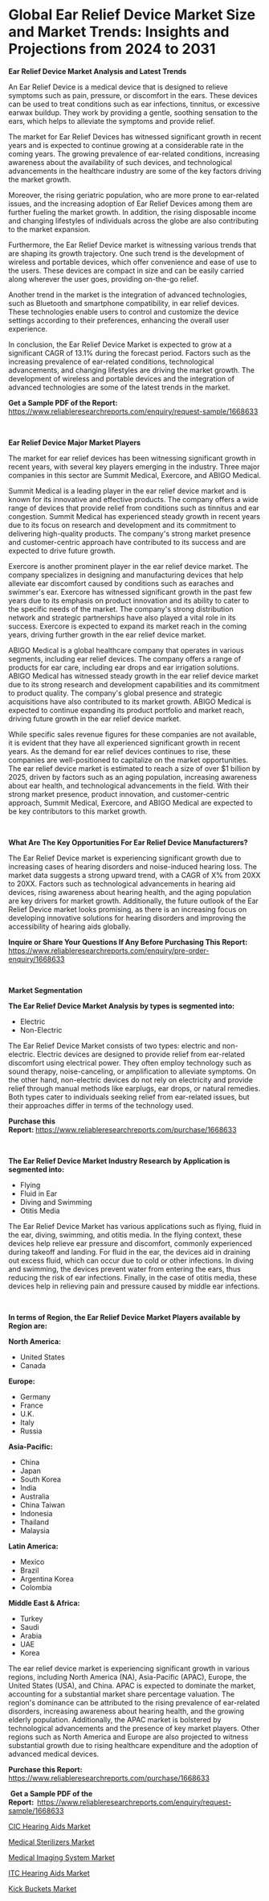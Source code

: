 <p><h1>Global Ear Relief Device Market Size and Market Trends: Insights and Projections from 2024 to 2031</h1></p><p><strong>Ear Relief Device Market Analysis and Latest Trends</strong></p>
<p><p>An Ear Relief Device is a medical device that is designed to relieve symptoms such as pain, pressure, or discomfort in the ears. These devices can be used to treat conditions such as ear infections, tinnitus, or excessive earwax buildup. They work by providing a gentle, soothing sensation to the ears, which helps to alleviate the symptoms and provide relief.</p><p>The market for Ear Relief Devices has witnessed significant growth in recent years and is expected to continue growing at a considerable rate in the coming years. The growing prevalence of ear-related conditions, increasing awareness about the availability of such devices, and technological advancements in the healthcare industry are some of the key factors driving the market growth.</p><p>Moreover, the rising geriatric population, who are more prone to ear-related issues, and the increasing adoption of Ear Relief Devices among them are further fueling the market growth. In addition, the rising disposable income and changing lifestyles of individuals across the globe are also contributing to the market expansion.</p><p>Furthermore, the Ear Relief Device market is witnessing various trends that are shaping its growth trajectory. One such trend is the development of wireless and portable devices, which offer convenience and ease of use to the users. These devices are compact in size and can be easily carried along wherever the user goes, providing on-the-go relief.</p><p>Another trend in the market is the integration of advanced technologies, such as Bluetooth and smartphone compatibility, in ear relief devices. These technologies enable users to control and customize the device settings according to their preferences, enhancing the overall user experience.</p><p>In conclusion, the Ear Relief Device Market is expected to grow at a significant CAGR of 13.1% during the forecast period. Factors such as the increasing prevalence of ear-related conditions, technological advancements, and changing lifestyles are driving the market growth. The development of wireless and portable devices and the integration of advanced technologies are some of the latest trends in the market.</p></p>
<p><strong>Get a Sample PDF of the Report:&nbsp;</strong> <a href="https://www.reliableresearchreports.com/enquiry/request-sample/1668633">https://www.reliableresearchreports.com/enquiry/request-sample/1668633</a></p>
<p>&nbsp;</p>
<p><strong>Ear Relief Device Major Market Players</strong></p>
<p><p>The market for ear relief devices has been witnessing significant growth in recent years, with several key players emerging in the industry. Three major companies in this sector are Summit Medical, Exercore, and ABIGO Medical.</p><p>Summit Medical is a leading player in the ear relief device market and is known for its innovative and effective products. The company offers a wide range of devices that provide relief from conditions such as tinnitus and ear congestion. Summit Medical has experienced steady growth in recent years due to its focus on research and development and its commitment to delivering high-quality products. The company's strong market presence and customer-centric approach have contributed to its success and are expected to drive future growth.</p><p>Exercore is another prominent player in the ear relief device market. The company specializes in designing and manufacturing devices that help alleviate ear discomfort caused by conditions such as earaches and swimmer's ear. Exercore has witnessed significant growth in the past few years due to its emphasis on product innovation and its ability to cater to the specific needs of the market. The company's strong distribution network and strategic partnerships have also played a vital role in its success. Exercore is expected to expand its market reach in the coming years, driving further growth in the ear relief device market.</p><p>ABIGO Medical is a global healthcare company that operates in various segments, including ear relief devices. The company offers a range of products for ear care, including ear drops and ear irrigation solutions. ABIGO Medical has witnessed steady growth in the ear relief device market due to its strong research and development capabilities and its commitment to product quality. The company's global presence and strategic acquisitions have also contributed to its market growth. ABIGO Medical is expected to continue expanding its product portfolio and market reach, driving future growth in the ear relief device market.</p><p>While specific sales revenue figures for these companies are not available, it is evident that they have all experienced significant growth in recent years. As the demand for ear relief devices continues to rise, these companies are well-positioned to capitalize on the market opportunities. The ear relief device market is estimated to reach a size of over $1 billion by 2025, driven by factors such as an aging population, increasing awareness about ear health, and technological advancements in the field. With their strong market presence, product innovation, and customer-centric approach, Summit Medical, Exercore, and ABIGO Medical are expected to be key contributors to this market growth.</p></p>
<p>&nbsp;</p>
<p><strong>What Are The Key Opportunities For Ear Relief Device Manufacturers?</strong></p>
<p><p>The Ear Relief Device market is experiencing significant growth due to increasing cases of hearing disorders and noise-induced hearing loss. The market data suggests a strong upward trend, with a CAGR of X% from 20XX to 20XX. Factors such as technological advancements in hearing aid devices, rising awareness about hearing health, and the aging population are key drivers for market growth. Additionally, the future outlook of the Ear Relief Device market looks promising, as there is an increasing focus on developing innovative solutions for hearing disorders and improving the accessibility of hearing aids globally.</p></p>
<p><strong>Inquire or Share Your Questions If Any Before Purchasing This Report:</strong> <a href="https://www.reliableresearchreports.com/enquiry/pre-order-enquiry/1668633">https://www.reliableresearchreports.com/enquiry/pre-order-enquiry/1668633</a></p>
<p>&nbsp;</p>
<p><strong>Market Segmentation</strong></p>
<p><strong>The Ear Relief Device Market Analysis by types is segmented into:</strong></p>
<p><ul><li>Electric</li><li>Non-Electric</li></ul></p>
<p><p>The Ear Relief Device Market consists of two types: electric and non-electric. Electric devices are designed to provide relief from ear-related discomfort using electrical power. They often employ technology such as sound therapy, noise-canceling, or amplification to alleviate symptoms. On the other hand, non-electric devices do not rely on electricity and provide relief through manual methods like earplugs, ear drops, or natural remedies. Both types cater to individuals seeking relief from ear-related issues, but their approaches differ in terms of the technology used.</p></p>
<p><strong>Purchase this Report:&nbsp;</strong><a href="https://www.reliableresearchreports.com/purchase/1668633">https://www.reliableresearchreports.com/purchase/1668633</a></p>
<p>&nbsp;</p>
<p><strong>The Ear Relief Device Market Industry Research by Application is segmented into:</strong></p>
<p><ul><li>Flying</li><li>Fluid in Ear</li><li>Diving and Swimming</li><li>Otitis Media</li></ul></p>
<p><p>The Ear Relief Device Market has various applications such as flying, fluid in the ear, diving, swimming, and otitis media. In the flying context, these devices help relieve ear pressure and discomfort, commonly experienced during takeoff and landing. For fluid in the ear, the devices aid in draining out excess fluid, which can occur due to cold or other infections. In diving and swimming, the devices prevent water from entering the ears, thus reducing the risk of ear infections. Finally, in the case of otitis media, these devices help in relieving pain and pressure caused by middle ear infections.</p></p>
<p>&nbsp;</p>
<p><strong>In terms of Region, the Ear Relief Device Market Players available by Region are:</strong></p>
<p>
    <p> <strong> North America: </strong>
        <ul>
            <li>United States</li>
            <li>Canada</li>
        </ul>
        </p> 
    <p> <strong> Europe: </strong>
        <ul>
            <li>Germany</li>
            <li>France</li>
            <li>U.K.</li>
            <li>Italy</li>
            <li>Russia</li>
        </ul>
        </p> 
    <p> <strong> Asia-Pacific: </strong>
        <ul>
            <li>China</li>
            <li>Japan</li>
            <li>South Korea</li>
            <li>India</li>
            <li>Australia</li>
            <li>China Taiwan</li>
            <li>Indonesia</li>
            <li>Thailand</li>
            <li>Malaysia</li>
        </ul>
        </p> 
    <p> <strong> Latin America: </strong>
        <ul>
            <li>Mexico</li>
            <li>Brazil</li>
            <li>Argentina Korea</li>
            <li>Colombia</li>
        </ul>
        </p> 
    <p> <strong> Middle East & Africa: </strong>
        <ul>
            <li>Turkey</li>
            <li>Saudi</li>
            <li>Arabia</li>
            <li>UAE</li>
            <li>Korea</li>
        </ul>
    </p>
    </p>
<p><p>The ear relief device market is experiencing significant growth in various regions, including North America (NA), Asia-Pacific (APAC), Europe, the United States (USA), and China. APAC is expected to dominate the market, accounting for a substantial market share percentage valuation. The region's dominance can be attributed to the rising prevalence of ear-related disorders, increasing awareness about hearing health, and the growing elderly population. Additionally, the APAC market is bolstered by technological advancements and the presence of key market players. Other regions such as North America and Europe are also projected to witness substantial growth due to rising healthcare expenditure and the adoption of advanced medical devices.</p></p>
<p><strong>Purchase this Report: </strong><a href="https://www.reliableresearchreports.com/purchase/1668633">https://www.reliableresearchreports.com/purchase/1668633</a></p>
<p>&nbsp;<strong>Get a Sample PDF of the Report:&nbsp;&nbsp;</strong><a href="https://www.reliableresearchreports.com/enquiry/request-sample/1668633">https://www.reliableresearchreports.com/enquiry/request-sample/1668633</a></p>
<p><strong></strong></p>
<p><p><a href="https://github.com/YashRP12/Market-Research-Report-List-2/blob/main/cic-hearing-aids-market.md">CIC Hearing Aids Market</a></p><p><a href="https://github.com/Chiragrp26/Market-Research-Report-List-2/blob/main/medical-sterilizers-market.md">Medical Sterilizers Market</a></p><p><a href="https://github.com/Chiragrp25/Market-Research-Report-List-2/blob/main/medical-imaging-system-market.md">Medical Imaging System Market</a></p><p><a href="https://github.com/Chiragrp24/Market-Research-Report-List-2/blob/main/itc-hearing-aids-market.md">ITC Hearing Aids Market</a></p><p><a href="https://github.com/santosh758595/Market-Research-Report-List-2/blob/main/kick-buckets-market.md">Kick Buckets Market</a></p></p>